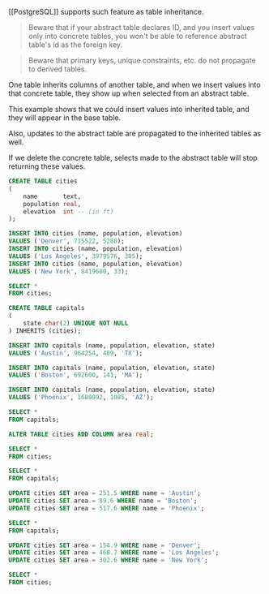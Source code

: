 [[PostgreSQL]] supports such feature as table inheritance.

> Beware that if your abstract table declares ID, and you insert values only into concrete tables, you won't be able to reference abstract table's id as the foreign key.

> Beware that primary keys, unique constraints, etc. do not propagate to derived tables.

One table inherits columns of another table, and when we insert values into that concrete table, they show up when selected from an abstract table.

This example shows that we could insert values into inherited table, and they will appear in the base table.

Also, updates to the abstract table are propagated to the inherited tables as well.

If we delete the concrete table, selects made to the abstract table will stop returning these values.

```sql
CREATE TABLE cities
(
    name       text,
    population real,
    elevation  int -- (in ft)
);

INSERT INTO cities (name, population, elevation)
VALUES ('Denver', 715522, 5280);
INSERT INTO cities (name, population, elevation)
VALUES ('Los Angeles', 3979576, 305);
INSERT INTO cities (name, population, elevation)
VALUES ('New York', 8419600, 33);

SELECT *
FROM cities;

CREATE TABLE capitals
(
    state char(2) UNIQUE NOT NULL
) INHERITS (cities);

INSERT INTO capitals (name, population, elevation, state)
VALUES ('Austin', 964254, 489, 'TX');

INSERT INTO capitals (name, population, elevation, state)
VALUES ('Boston', 692600, 141, 'MA');

INSERT INTO capitals (name, population, elevation, state)
VALUES ('Phoenix', 1680992, 1085, 'AZ');

SELECT *
FROM capitals;

ALTER TABLE cities ADD COLUMN area real;

SELECT *
FROM cities;

SELECT *
FROM capitals;

UPDATE cities SET area = 251.5 WHERE name = 'Austin';
UPDATE cities SET area = 89.6 WHERE name = 'Boston';
UPDATE cities SET area = 517.6 WHERE name = 'Phoenix';

SELECT *
FROM capitals;

UPDATE cities SET area = 154.9 WHERE name = 'Denver';
UPDATE cities SET area = 468.7 WHERE name = 'Los Angeles';
UPDATE cities SET area = 302.6 WHERE name = 'New York';

SELECT *
FROM cities;
```